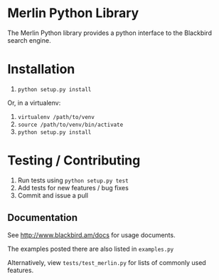 # Merlin Python Library

The Merlin Python library provides a python interface to the Blackbird search engine.

# Installation

1. `python setup.py install`

Or, in a virtualenv:
1. `virtualenv /path/to/venv`
2. `source /path/to/venv/bin/activate`
3. `python setup.py install`

# Testing / Contributing

1. Run tests using `python setup.py test`
2. Add tests for new features / bug fixes
3. Commit and issue a pull

## Documentation

See http://www.blackbird.am/docs for usage documents.

The examples posted there are also listed in `examples.py`

Alternatively, view `tests/test_merlin.py` for lists of commonly used features.

